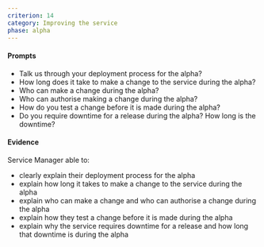 ```yaml
---
criterion: 14
category: Improving the service
phase: alpha
---
```


#### Prompts

* Talk us through your deployment process for the alpha?
* How long does it take to make a change to the service during the alpha?
* Who can make a change during the alpha?
* Who can authorise making a change during the alpha?
* How do you test a change before it is made during the alpha?
* Do you require downtime for a release during the alpha? How long is the downtime?

#### Evidence

Service Manager able to:

- clearly explain their deployment process for the alpha
- explain how long it takes to make a change to the service during the alpha
- explain who can make a change and who can authorise a change during the alpha
- explain how they test a change before it is made during the alpha
- explain why the service requires downtime for a release and how long that downtime is during the alpha
